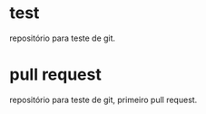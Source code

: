 # test
repositório para teste de git.

# pull request
repositório para teste de git, primeiro pull request.